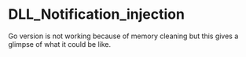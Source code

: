# DLL_Notification_injection

Go version is not working because of memory cleaning but this gives a glimpse of what it could be like.
